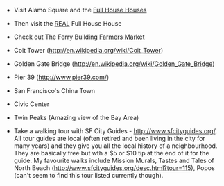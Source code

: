  * Visit Alamo Square and the [Full House Houses](http://www.yelp.com/biz/alamo-square-san-francisco)

 * Then visit the [REAL](http://blog.sfgate.com/scavenger/2009/09/03/the-full-house-address-1709-broderick-party-of-five-digs-for-sale/) Full House House

 * Check out The Ferry Building [Farmers Market](http://www.yelp.com/biz/ferry-plaza-farmers-market-san-francisco)
  
 * Coit Tower (http://en.wikipedia.org/wiki/Coit_Tower)
 
 * Golden Gate Bridge (http://en.wikipedia.org/wiki/Golden_Gate_Bridge)
 
 * Pier 39 (http://www.pier39.com/)
 
 * San Francisco's China Town
   
 * Civic Center
 
 * Twin Peaks (Amazing view of the Bay Area)

 * Take a walking tour with SF City Guides - http://www.sfcityguides.org/. All tour guides are local (often retired and been living in the city for many years) and they give you all the local history of a neighbourhood. They are basically free but wth a $5 or $10 tip at the end of it for the guide. My favourite walks include Mission Murals, Tastes and Tales of North Beach (http://www.sfcityguides.org/desc.html?tour=115), Popos (can't seem to find this tour listed currently though). 
